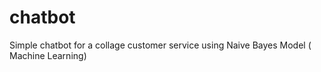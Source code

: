 # chatbot
Simple chatbot for a collage customer service using Naive Bayes Model ( Machine Learning)
